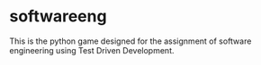 # softwareeng
This is the python game designed for the assignment of software engineering using Test Driven Development.
